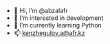 - 👋 Hi, I’m @abzalafr
- 👀 I’m interested in development
- 🌱 I’m currently learning Python
- 📫 kenzhegulov.a@afr.kz

